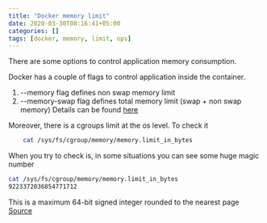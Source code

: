 ```yaml
---
title: "Docker memory limit"
date: 2020-03-30T08:16:41+05:00
categories: []
tags: [docker, memory, limit, ops]
---
```

There are some options to control application memory consumption.

Docker has a couple of flags to control application inside the container.
1. --memory flag defines non swap memory limit
2. --memory-swap flag defines total memory limit (swap + non swap memory)
Details can be found [here](https://docs.docker.com/config/containers/resource_constraints/#--memory-swap-details)

Moreover, there is a cgroups limit at the os level.
To check it
```bash
    cat /sys/fs/cgroup/memory/memory.limit_in_bytes
``` 

When you try to check is, in some situations you can see some huge magic number

``` bash
cat /sys/fs/cgroup/memory/memory.limit_in_bytes
9223372036854771712
```
This is a maximum 64-bit signed integer rounded to the nearest page
[Source](https://unix.stackexchange.com/a/420911)
